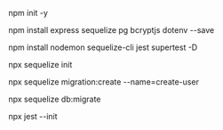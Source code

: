 npm init -y

npm install express sequelize pg bcryptjs dotenv --save

npm install  nodemon sequelize-cli jest supertest -D

npx sequelize init

npx sequelize migration:create --name=create-user

npx sequelize db:migrate

npx jest --init

